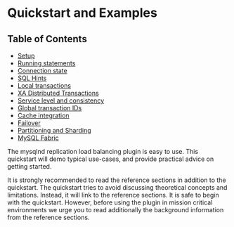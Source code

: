 # Quickstart and Examples
## Table of Contents
* [Setup](QUICKSTART-AND-EXAMPLES/SETUP.md)
* [Running statements](QUICKSTART-AND-EXAMPLES/RUNNING-STATEMENTS.md)
* [Connection state](QUICKSTART-AND-EXAMPLES/CONNECTION-STATE.md)
* [SQL Hints](QUICKSTART-AND-EXAMPLES/SQL-HINTS.md)
* [Local transactions](QUICKSTART-AND-EXAMPLES/LOCAL-TRANSACTIONS.md)
* [XA Distributed Transactions](QUICKSTART-AND-EXAMPLES/XA-DISTRIBUTED-TRANSACTIONS.md)
* [Service level and consistency](QUICKSTART-AND-EXAMPLES/SERVICE-LEVEL-AND-CONSISTENCY.md)
* [Global transaction IDs](QUICKSTART-AND-EXAMPLES/GLOBAL-TRANSACTION-IDS.md)
* [Cache integration](QUICKSTART-AND-EXAMPLES/CACHE-INTEGRATION.md)
* [Failover](QUICKSTART-AND-EXAMPLES/FAILOVER.md)
* [Partitioning and Sharding](QUICKSTART-AND-EXAMPLES/PARTITIONING-AND-SHARDING.md)
* [MySQL Fabric](QUICKSTART-AND-EXAMPLES/MYSQL-FABRIC.md)

The mysqlnd replication load balancing plugin is easy to use. This quickstart will demo typical use-cases, and provide practical advice on getting started.

It is strongly recommended to read the reference sections in addition to the quickstart. The quickstart tries to avoid discussing theoretical concepts and limitations. Instead, it will link to the reference sections. It is safe to begin with the quickstart. However, before using the plugin in mission critical environments we urge you to read additionally the background information from the reference sections.

